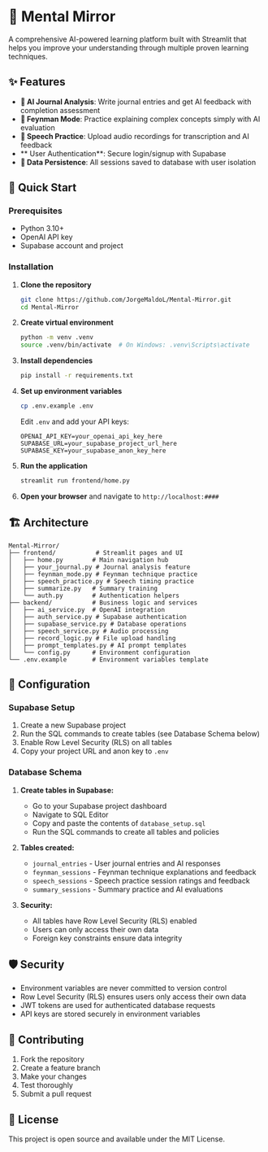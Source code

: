 # 🧠 Mental Mirror

A comprehensive AI-powered learning platform built with Streamlit that helps you improve your understanding through multiple proven learning techniques.

## ✨ Features

- **📝 AI Journal Analysis**: Write journal entries and get AI feedback with completion assessment
- **🏫 Feynman Mode**: Practice explaining complex concepts simply with AI evaluation
- **🎤 Speech Practice**: Upload audio recordings for transcription and AI feedback
- ** User Authentication**: Secure login/signup with Supabase
- **💾 Data Persistence**: All sessions saved to database with user isolation

## 🚀 Quick Start

### Prerequisites

- Python 3.10+
- OpenAI API key
- Supabase account and project

### Installation

1. **Clone the repository**
   ```bash
   git clone https://github.com/JorgeMaldoL/Mental-Mirror.git
   cd Mental-Mirror
   ```

2. **Create virtual environment**
   ```bash
   python -m venv .venv
   source .venv/bin/activate  # On Windows: .venv\Scripts\activate
   ```

3. **Install dependencies**
   ```bash
   pip install -r requirements.txt
   ```

4. **Set up environment variables**
   ```bash
   cp .env.example .env
   ```
   
   Edit `.env` and add your API keys:
   ```
   OPENAI_API_KEY=your_openai_api_key_here
   SUPABASE_URL=your_supabase_project_url_here
   SUPABASE_KEY=your_supabase_anon_key_here
   ```

5. **Run the application**
   ```bash
   streamlit run frontend/home.py
   ```

6. **Open your browser** and navigate to `http://localhost:####`

## 🏗️ Architecture

```
Mental-Mirror/
├── frontend/           # Streamlit pages and UI
│   ├── home.py        # Main navigation hub
│   ├── your_journal.py # Journal analysis feature
│   ├── feynman_mode.py # Feynman technique practice
│   ├── speech_practice.py # Speech timing practice
│   ├── summarize.py   # Summary training
│   └── auth.py        # Authentication helpers
├── backend/           # Business logic and services
│   ├── ai_service.py  # OpenAI integration
│   ├── auth_service.py # Supabase authentication
│   ├── supabase_service.py # Database operations
│   ├── speech_service.py # Audio processing
│   ├── record_logic.py # File upload handling
│   ├── prompt_templates.py # AI prompt templates
│   └── config.py      # Environment configuration
└── .env.example       # Environment variables template
```

## 🔧 Configuration

### Supabase Setup

1. Create a new Supabase project
2. Run the SQL commands to create tables (see Database Schema below)
3. Enable Row Level Security (RLS) on all tables
4. Copy your project URL and anon key to `.env`

### Database Schema

1. **Create tables in Supabase:**
   - Go to your Supabase project dashboard
   - Navigate to SQL Editor
   - Copy and paste the contents of `database_setup.sql`
   - Run the SQL commands to create all tables and policies

2. **Tables created:**
   - `journal_entries` - User journal entries and AI responses
   - `feynman_sessions` - Feynman technique explanations and feedback
   - `speech_sessions` - Speech practice session ratings and feedback
   - `summary_sessions` - Summary practice and AI evaluations

3. **Security:**
   - All tables have Row Level Security (RLS) enabled
   - Users can only access their own data
   - Foreign key constraints ensure data integrity

## 🛡️ Security

- Environment variables are never committed to version control
- Row Level Security (RLS) ensures users only access their own data
- JWT tokens are used for authenticated database requests
- API keys are stored securely in environment variables

## 🤝 Contributing

1. Fork the repository
2. Create a feature branch
3. Make your changes
4. Test thoroughly
5. Submit a pull request

## 📄 License

This project is open source and available under the MIT License.
